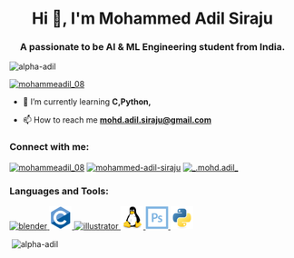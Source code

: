<h1 align="center">Hi 👋, I'm Mohammed Adil Siraju</h1>
<h3 align="center">A passionate to be AI & ML Engineering student from India.</h3>

<p align="left"> <img src="https://komarev.com/ghpvc/?username=alpha-adil&label=Profile%20views&color=0e75b6&style=flat" alt="alpha-adil" /> </p>

<p align="left"> <a href="https://twitter.com/mohammeadil_08" target="blank"><img src="https://img.shields.io/twitter/follow/mohammeadil_08?logo=twitter&style=for-the-badge" alt="mohammeadil_08" /></a> </p>

- 🌱 I’m currently learning **C,Python,**

- 📫 How to reach me **mohd.adil.siraju@gmail.com**

<h3 align="left">Connect with me:</h3>
<p align="left">
<a href="https://twitter.com/mohammeadil_08" target="blank"><img align="center" src="https://raw.githubusercontent.com/rahuldkjain/github-profile-readme-generator/master/src/images/icons/Social/twitter.svg" alt="mohammeadil_08" height="30" width="40" /></a>
<a href="https://linkedin.com/in/mohammed-adil-siraju" target="blank"><img align="center" src="https://raw.githubusercontent.com/rahuldkjain/github-profile-readme-generator/master/src/images/icons/Social/linked-in-alt.svg" alt="mohammed-adil-siraju" height="30" width="40" /></a>
<a href="https://instagram.com/_.mohd.adil_" target="blank"><img align="center" src="https://raw.githubusercontent.com/rahuldkjain/github-profile-readme-generator/master/src/images/icons/Social/instagram.svg" alt="_.mohd.adil_" height="30" width="40" /></a>
</p>

<h3 align="left">Languages and Tools:</h3>
<p align="left"> <a href="https://www.blender.org/" target="_blank" rel="noreferrer"> <img src="https://download.blender.org/branding/community/blender_community_badge_white.svg" alt="blender" width="40" height="40"/> </a> <a href="https://www.cprogramming.com/" target="_blank" rel="noreferrer"> <img src="https://raw.githubusercontent.com/devicons/devicon/master/icons/c/c-original.svg" alt="c" width="40" height="40"/> </a> <a href="https://www.adobe.com/in/products/illustrator.html" target="_blank" rel="noreferrer"> <img src="https://www.vectorlogo.zone/logos/adobe_illustrator/adobe_illustrator-icon.svg" alt="illustrator" width="40" height="40"/> </a> <a href="https://www.linux.org/" target="_blank" rel="noreferrer"> <img src="https://raw.githubusercontent.com/devicons/devicon/master/icons/linux/linux-original.svg" alt="linux" width="40" height="40"/> </a> <a href="https://www.photoshop.com/en" target="_blank" rel="noreferrer"> <img src="https://raw.githubusercontent.com/devicons/devicon/master/icons/photoshop/photoshop-line.svg" alt="photoshop" width="40" height="40"/> </a> <a href="https://www.python.org" target="_blank" rel="noreferrer"> <img src="https://raw.githubusercontent.com/devicons/devicon/master/icons/python/python-original.svg" alt="python" width="40" height="40"/> </a> </p>

<p>&nbsp;<img align="center" src="https://github-readme-stats.vercel.app/api?username=alpha-adil&show_icons=true&theme=dark&locale=en" alt="alpha-adil" /></p>
